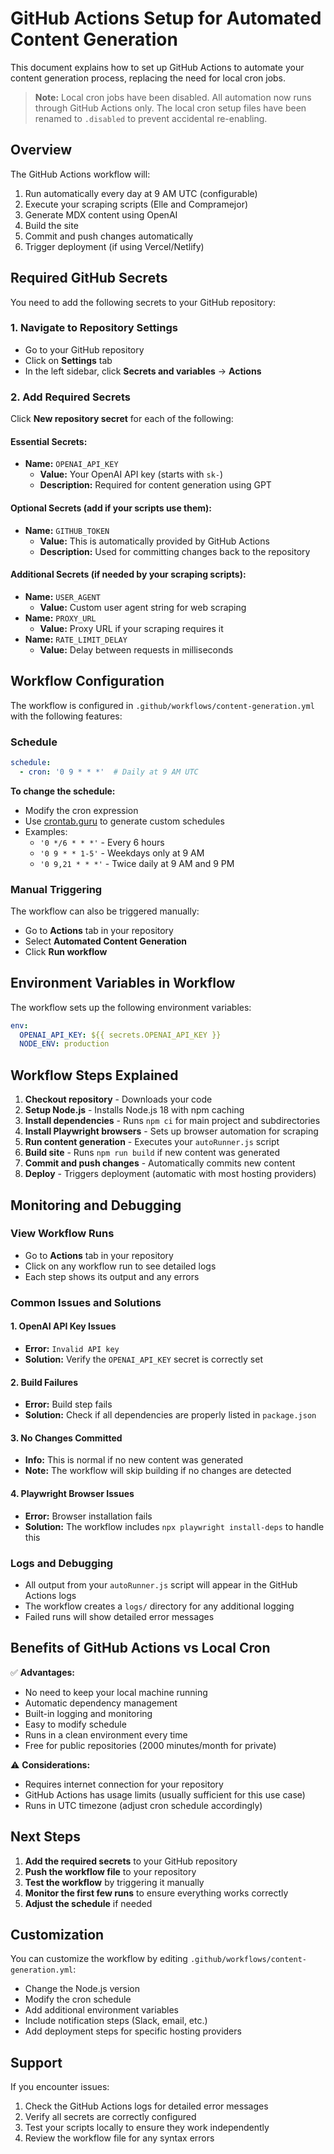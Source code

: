# GitHub Actions Setup for Automated Content Generation

This document explains how to set up GitHub Actions to automate your content generation process, replacing the need for local cron jobs.

> **Note:** Local cron jobs have been disabled. All automation now runs through GitHub Actions only. The local cron setup files have been renamed to `.disabled` to prevent accidental re-enabling.

## Overview

The GitHub Actions workflow will:
1. Run automatically every day at 9 AM UTC (configurable)
2. Execute your scraping scripts (Elle and Compramejor)
3. Generate MDX content using OpenAI
4. Build the site
5. Commit and push changes automatically
6. Trigger deployment (if using Vercel/Netlify)

## Required GitHub Secrets

You need to add the following secrets to your GitHub repository:

### 1. Navigate to Repository Settings
- Go to your GitHub repository
- Click on **Settings** tab
- In the left sidebar, click **Secrets and variables** → **Actions**

### 2. Add Required Secrets

Click **New repository secret** for each of the following:

#### Essential Secrets:
- **Name:** `OPENAI_API_KEY`
  - **Value:** Your OpenAI API key (starts with `sk-`)
  - **Description:** Required for content generation using GPT

#### Optional Secrets (add if your scripts use them):
- **Name:** `GITHUB_TOKEN`
  - **Value:** This is automatically provided by GitHub Actions
  - **Description:** Used for committing changes back to the repository

#### Additional Secrets (if needed by your scraping scripts):
- **Name:** `USER_AGENT`
  - **Value:** Custom user agent string for web scraping
- **Name:** `PROXY_URL`
  - **Value:** Proxy URL if your scraping requires it
- **Name:** `RATE_LIMIT_DELAY`
  - **Value:** Delay between requests in milliseconds

## Workflow Configuration

The workflow is configured in `.github/workflows/content-generation.yml` with the following features:

### Schedule
```yaml
schedule:
  - cron: '0 9 * * *'  # Daily at 9 AM UTC
```

**To change the schedule:**
- Modify the cron expression
- Use [crontab.guru](https://crontab.guru/) to generate custom schedules
- Examples:
  - `'0 */6 * * *'` - Every 6 hours
  - `'0 9 * * 1-5'` - Weekdays only at 9 AM
  - `'0 9,21 * * *'` - Twice daily at 9 AM and 9 PM

### Manual Triggering
The workflow can also be triggered manually:
- Go to **Actions** tab in your repository
- Select **Automated Content Generation**
- Click **Run workflow**

## Environment Variables in Workflow

The workflow sets up the following environment variables:

```yaml
env:
  OPENAI_API_KEY: ${{ secrets.OPENAI_API_KEY }}
  NODE_ENV: production
```

## Workflow Steps Explained

1. **Checkout repository** - Downloads your code
2. **Setup Node.js** - Installs Node.js 18 with npm caching
3. **Install dependencies** - Runs `npm ci` for main project and subdirectories
4. **Install Playwright browsers** - Sets up browser automation for scraping
5. **Run content generation** - Executes your `autoRunner.js` script
6. **Build site** - Runs `npm run build` if new content was generated
7. **Commit and push changes** - Automatically commits new content
8. **Deploy** - Triggers deployment (automatic with most hosting providers)

## Monitoring and Debugging

### View Workflow Runs
- Go to **Actions** tab in your repository
- Click on any workflow run to see detailed logs
- Each step shows its output and any errors

### Common Issues and Solutions

#### 1. OpenAI API Key Issues
- **Error:** `Invalid API key`
- **Solution:** Verify the `OPENAI_API_KEY` secret is correctly set

#### 2. Build Failures
- **Error:** Build step fails
- **Solution:** Check if all dependencies are properly listed in `package.json`

#### 3. No Changes Committed
- **Info:** This is normal if no new content was generated
- **Note:** The workflow will skip building if no changes are detected

#### 4. Playwright Browser Issues
- **Error:** Browser installation fails
- **Solution:** The workflow includes `npx playwright install-deps` to handle this

### Logs and Debugging
- All output from your `autoRunner.js` script will appear in the GitHub Actions logs
- The workflow creates a `logs/` directory for any additional logging
- Failed runs will show detailed error messages

## Benefits of GitHub Actions vs Local Cron

✅ **Advantages:**
- No need to keep your local machine running
- Automatic dependency management
- Built-in logging and monitoring
- Easy to modify schedule
- Runs in a clean environment every time
- Free for public repositories (2000 minutes/month for private)

⚠️ **Considerations:**
- Requires internet connection for your repository
- GitHub Actions has usage limits (usually sufficient for this use case)
- Runs in UTC timezone (adjust cron schedule accordingly)

## Next Steps

1. **Add the required secrets** to your GitHub repository
2. **Push the workflow file** to your repository
3. **Test the workflow** by triggering it manually
4. **Monitor the first few runs** to ensure everything works correctly
5. **Adjust the schedule** if needed

## Customization

You can customize the workflow by editing `.github/workflows/content-generation.yml`:

- Change the Node.js version
- Modify the cron schedule
- Add additional environment variables
- Include notification steps (Slack, email, etc.)
- Add deployment steps for specific hosting providers

## Support

If you encounter issues:
1. Check the GitHub Actions logs for detailed error messages
2. Verify all secrets are correctly configured
3. Test your scripts locally to ensure they work independently
4. Review the workflow file for any syntax errors
